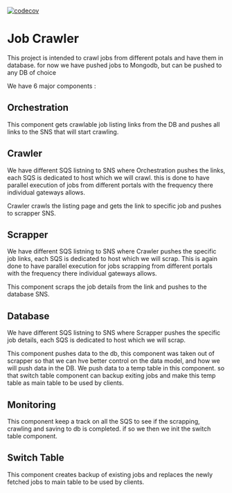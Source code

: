 
[![codecov](https://codecov.io/github/architagr/jobcrawler/branch/main/graph/badge.svg?token=1CODHMCRR8)](https://codecov.io/github/architagr/jobcrawler)

# Job Crawler

This project is intended to crawl jobs from different potals and have them in database.
for now we have pushed jobs to Mongodb, but can be pushed to any DB of choice

We have 6 major components :

## Orchestration

This component gets crawlable job listing links from the DB and pushes all links to the SNS that will start crawling.

## Crawler

We have different SQS listning to SNS where Orchestration pushes the links, each SQS is dedicated to host which we will crawl.
this is done to have parallel execution of jobs from different portals with the frequency there individual gateways allows.

Crawler crawls the listing page and gets the link to specific job and pushes to scrapper SNS.

## Scrapper

We have different SQS listning to SNS where Crawler pushes the specific job links, each SQS is dedicated to host which we will scrap.
This is again done to have parallel execution for jobs scrapping from different portals with the frequency there individual gateways allows.

This component scraps the job details from the link and pushes to the database SNS.

## Database

We have different SQS listning to SNS where Scrapper pushes the specific job details, each SQS is dedicated to host which we will scrap.

This component pushes data to the db, this component was taken out of scrapper so that we can hve better control on the data model, and how we will push data in the DB.
We push data to a temp table in this component. so that switch table component can backup exiting jobs and make this temp table as main table to be used by clients.

## Monitoring

This component keep a track on all the SQS to see if the scrapping, crawling and saving to db is completed. if so we then we init the switch table component.

## Switch Table

This component creates backup of existing jobs and replaces the newly fetched jobs to main table to be used by clients.
